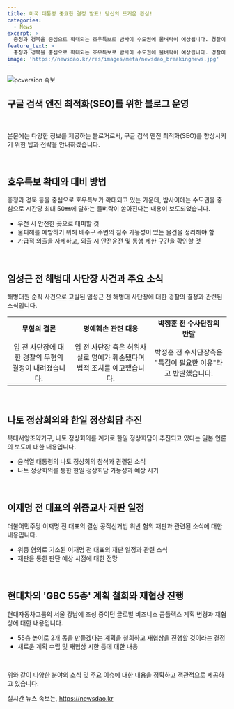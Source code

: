 ```yaml
---
title: 미국 대통령 중요한 결정 발표! 당신의 뜨거운 관심!
categories:
  - News
excerpt: >
  충청과 경북을 중심으로 확대되는 호우특보로 밤사이 수도권에 물벼락이 예상됩니다. 경찰이 임성근 전 해병대 사단장을 무혐의로 결정했으나 허위사실로 명예훼손 당한 것으로 주장하며 법적 조치를 예고했고, 나토 정상회의를 계기로 한일 정상회담 추진 중인 것으로 전해졌습니다. 또한, 더불어민주당 이재명 전 대표의 위증교사 재판이 9월 30일에 열릴 예정이며, 현대차그룹이 서울 강남에 조성 중이던 GBC 55층 계획을 철회하고 원점 재협상에 나섰습니다. #호우특보 #임성근 #나토정상회의 #이재명 #현대차그룹 #글로벌비즈니스콤플렉스
feature_text: >
  충청과 경북을 중심으로 확대되는 호우특보로 밤사이 수도권에 물벼락이 예상됩니다. 경찰이 임성근 전 해병대 사단장을 무혐의로 결정했으나 허위사실로 명예훼손 당한 것으로 주장하며 법적 조치를 예고했고, 나토 정상회의를 계기로 한일 정상회담 추진 중인 것으로 전해졌습니다. 또한, 더불어민주당 이재명 전 대표의 위증교사 재판이 9월 30일에 열릴 예정이며, 현대차그룹이 서울 강남에 조성 중이던 GBC 55층 계획을 철회하고 원점 재협상에 나섰습니다. #호우특보 #임성근 #나토정상회의 #이재명 #현대차그룹 #글로벌비즈니스콤플렉스
image: 'https://newsdao.kr/res/images/meta/newsdao_breakingnews.jpg'
---
```


<p><img src="https://newsdao.kr/res/images/meta/newsdao_breakingnews.jpg" alt="pcversion 속보" /></p>

<h2 data-ke-size="size26">구글 검색 엔진 최적화(SEO)를 위한 블로그 운영</h2>

<p data-ke-size="size16">&nbsp;</p>

<p>본문에는 다양한 정보를 제공하는 블로거로서, 구글 검색 엔진 최적화(SEO)를 향상시키기 위한 팁과 전략을 안내하겠습니다.</p>

<p data-ke-size="size16">&nbsp;</p>

<h2>호우특보 확대와 대비 방법</h2>

<p data-ke-size="size16">충청과 경북 등을 중심으로 호우특보가 확대되고 있는 가운데, 밤사이에는 수도권을 중심으로 시간당 최대 50㎜에 달하는 물벼락이 쏟아진다는 내용이 보도되었습니다.</p>

<ul>
<li>우천 시 안전한 곳으로 대피할 것</li>
<li>물피해를 예방하기 위해 배수구 주변의 침수 가능성이 있는 물건을 정리해야 함</li>
<li>가급적 외출을 자제하고, 외출 시 안전운전 및 통행 제한 구간을 확인할 것</li>
</ul>

<p data-ke-size="size16">&nbsp;</p>

<h2>임성근 전 해병대 사단장 사건과 주요 소식</h2>

<p data-ke-size="size16">해병대원 순직 사건으로 고발된 임성근 전 해병대 사단장에 대한 경찰의 결정과 관련된 소식입니다.</p>

<table>
  <tr>
    <td style="text-align: center; height: 17px;"><b>무혐의 결론</b></td>
    <td style="text-align: center; height: 17px;"><b>명예훼손 관련 대응</b></td>
    <td style="text-align: center; height: 17px;"><b>박정훈 전 수사단장의 반발</b></td>
  </tr>
  <tr>
    <td style="text-align: center; height: 17px;">임 전 사단장에 대한 경찰의 무혐의 결정이 내려졌습니다.</td>
    <td style="text-align: center; height: 17px;">임 전 사단장 측은 허위사실로 명예가 훼손됐다며 법적 조치를 예고했습니다.</td>
    <td style="text-align: center; height: 17px;">박정훈 전 수사단장측은 "특검이 필요한 이유"라고 반발했습니다.</td>
  </tr>
</table>

<p data-ke-size="size16">&nbsp;</p>

<h2>나토 정상회의와 한일 정상회담 추진</h2>

<p data-ke-size="size16">북대서양조약기구, 나토 정상회의를 계기로 한일 정상회담이 추진되고 있다는 일본 언론의 보도에 대한 내용입니다.</p>

<ul>
<li>윤석열 대통령의 나토 정상회의 참석과 관련된 소식</li>
<li>나토 정상회의를 통한 한일 정상회담 가능성과 예상 시기</li>
</ul>

<p data-ke-size="size16">&nbsp;</p>

<h2>이재명 전 대표의 위증교사 재판 일정</h2>

<p data-ke-size="size16">더불어민주당 이재명 전 대표의 결심 공직선거법 위반 혐의 재판과 관련된 소식에 대한 내용입니다.</p>

<ul>
<li>위증 혐의로 기소된 이재명 전 대표의 재판 일정과 관련 소식</li>
<li>재판을 통한 판단 예상 시점에 대한 전망</li>
</ul>

<p data-ke-size="size16">&nbsp;</p>

<h2>현대차의 'GBC 55층' 계획 철회와 재협상 진행</h2>

<p data-ke-size="size16">현대자동차그룹의 서울 강남에 조성 중이던 글로벌 비즈니스 콤플렉스 계획 변경과 재협상에 대한 내용입니다.</p>

<ul>
<li>55층 높이로 2개 동을 만들겠다는 계획을 철회하고 재협상을 진행할 것이라는 결정</li>
<li>새로운 계획 수립 및 재협상 시한 등에 대한 내용</li>
</ul>

<p data-ke-size="size16">&nbsp;</p>

<p>위와 같이 다양한 분야의 소식 및 주요 이슈에 대한 내용을 정확하고 객관적으로 제공하고 있습니다.</p>
실시간 뉴스 속보는, <a href="https://newsdao.kr" rel="dofollow">https://newsdao.kr</a>


